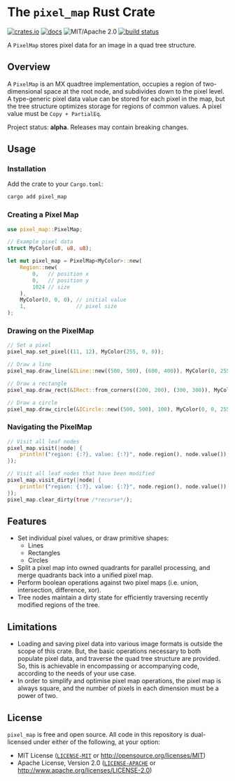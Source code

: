 # The `pixel_map` Rust Crate

[![crates.io](https://img.shields.io/crates/v/pixel_map)](https://crates.io/crates/pixel_map)
[![docs](https://docs.rs/pixel_map/badge.svg)](https://docs.rs/pixel_map/)
![MIT/Apache 2.0](https://img.shields.io/badge/license-MIT%2FApache-blue.svg)
[![build status](https://github.com/DonkulosisLabs/pixel_map_rs/actions/workflows/ci.yml/badge.svg)](https://github.com/donkulosislabs/pixel_map_rs/actions?query=workflow%3A%22ci%22)

A `PixelMap` stores pixel data for an image in a quad tree structure.

## Overview

A `PixelMap` is an MX quadtree implementation, occupies a region of two-dimensional space at the 
root node, and subdivides down to the pixel level. A type-generic pixel data value can be stored
for each pixel in the map, but the tree structure optimizes storage for regions of common values.
A pixel value must be `Copy + PartialEq`.

Project status: **alpha**. Releases may contain breaking changes.

## Usage

### Installation

Add the crate to your `Cargo.toml`:

```bash
cargo add pixel_map
```

### Creating a Pixel Map

```rust
use pixel_map::PixelMap;

// Example pixel data
struct MyColor(u8, u8, u8);

let mut pixel_map = PixelMap<MyColor>::new(
    Region::new(
        0,   // position x
        0,   // position y
        1024 // size
    ),
    MyColor(0, 0, 0), // initial value
    1,                // pixel size
);

```

### Drawing on the PixelMap

```rust
// Set a pixel
pixel_map.set_pixel((11, 12), MyColor(255, 0, 0));

// Draw a line
pixel_map.draw_line(&ILine::new((500, 500), (600, 400)), MyColor(0, 255, 0));

// Draw a rectangle
pixel_map.draw_rect(&IRect::from_corners((200, 200), (300, 300)), MyColor(0, 0, 255));

// Draw a circle
pixel_map.draw_circle(&ICircle::new((500, 500), 100), MyColor(0, 0, 255));
```

### Navigating the PixelMap

```rust
// Visit all leaf nodes
pixel_map.visit(|node| {
    println!("region: {:?}, value: {:?}", node.region(), node.value());
});

// Visit all leaf nodes that have been modified
pixel_map.visit_dirty(|node| {
    println!("region: {:?}, value: {:?}", node.region(), node.value());
});
pixel_map.clear_dirty(true /*recurse*/);
```

## Features

* Set individual pixel values, or draw primitive shapes:
  * Lines 
  * Rectangles
  * Circles
* Split a pixel map into owned quadrants for parallel processing, and merge quadrants 
  back into a unified pixel map.
* Perform boolean operations against two pixel maps (i.e. union, intersection, difference, xor).
* Tree nodes maintain a dirty state for efficiently traversing recently modified regions of the tree.

## Limitations

* Loading and saving pixel data into various image formats is outside the scope of this crate. But,
  the basic operations necessary to both populate pixel data, and traverse the quad tree structure
  are provided. So, this is achievable in encompassing or accompanying code, according to the needs
  of your use case.
* In order to simplify and optimise pixel map operations, the pixel map is always square, and the
  number of pixels in each dimension must be a power of two.

## License

`pixel_map` is free and open source. All code in this repository is dual-licensed under 
either of the following, at your option:

* MIT License ([`LICENSE-MIT`](LICENSE-MIT) or http://opensource.org/licenses/MIT)
* Apache License, Version 2.0 ([`LICENSE-APACHE`](LICENSE-APACHE) or http://www.apache.org/licenses/LICENSE-2.0)
